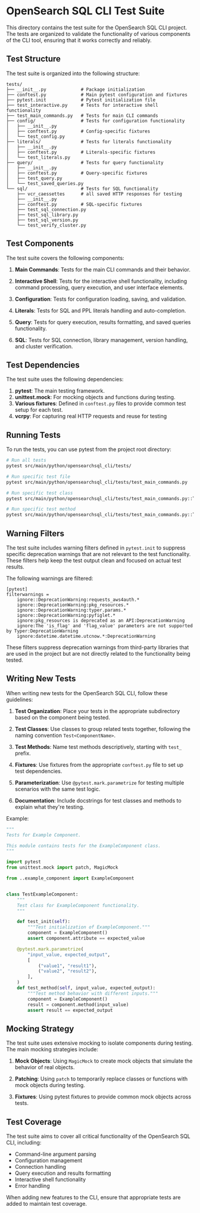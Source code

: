 # OpenSearch SQL CLI Test Suite

This directory contains the test suite for the OpenSearch SQL CLI project. The tests are organized to validate the functionality of various components of the CLI tool, ensuring that it works correctly and reliably.

## Test Structure

The test suite is organized into the following structure:

```
tests/
├── __init__.py             # Package initialization
├── conftest.py             # Main pytest configuration and fixtures
├── pytest.init             # Pytest initialization file
├── test_interactive.py     # Tests for interactive shell functionality
├── test_main_commands.py   # Tests for main CLI commands
├── config/                 # Tests for configuration functionality
│   ├── __init__.py
│   ├── conftest.py         # Config-specific fixtures
│   └── test_config.py
├── literals/               # Tests for literals functionality
│   ├── __init__.py
│   ├── conftest.py         # Literals-specific fixtures
│   └── test_literals.py
├── query/                  # Tests for query functionality
│   ├── __init__.py
│   ├── conftest.py         # Query-specific fixtures
│   ├── test_query.py
│   └── test_saved_queries.py
└── sql/                    # Tests for SQL functionality
    ├── vcr_caessettes      # all saved HTTP responses for testing
    ├── __init__.py
    ├── conftest.py         # SQL-specific fixtures
    ├── test_sql_connection.py
    ├── test_sql_library.py
    ├── test_sql_version.py
    └── test_verify_cluster.py
```

## Test Components

The test suite covers the following components:

1. **Main Commands**: Tests for the main CLI commands and their behavior.

2. **Interactive Shell**: Tests for the interactive shell functionality, including command processing, query execution, and user interface elements.

3. **Configuration**: Tests for configuration loading, saving, and validation.

4. **Literals**: Tests for SQL and PPL literals handling and auto-completion.

5. **Query**: Tests for query execution, results formatting, and saved queries functionality.

6. **SQL**: Tests for SQL connection, library management, version handling, and cluster verification.

## Test Dependencies

The test suite uses the following dependencies:

1. **pytest**: The main testing framework.
2. **unittest.mock**: For mocking objects and functions during testing.
3. **Various fixtures**: Defined in `conftest.py` files to provide common test setup for each test.
4. **vcrpy**: For capturing real HTTP requests and reuse for testing

## Running Tests

To run the tests, you can use pytest from the project root directory:

```bash
# Run all tests
pytest src/main/python/opensearchsql_cli/tests/

# Run specific test file
pytest src/main/python/opensearchsql_cli/tests/test_main_commands.py

# Run specific test class
pytest src/main/python/opensearchsql_cli/tests/test_main_commands.py::TestCommands

# Run specific test method
pytest src/main/python/opensearchsql_cli/tests/test_main_commands.py::TestCommands::test_endpoint_command
```

## Warning Filters

The test suite includes warning filters defined in `pytest.init` to suppress specific deprecation warnings that are not relevant to the test functionality. These filters help keep the test output clean and focused on actual test results.

The following warnings are filtered:

```
[pytest]
filterwarnings =
    ignore::DeprecationWarning:requests_aws4auth.*
    ignore::DeprecationWarning:pkg_resources.*
    ignore::DeprecationWarning:typer.params.*
    ignore::DeprecationWarning:pyfiglet.*
    ignore:pkg_resources is deprecated as an API:DeprecationWarning
    ignore:The 'is_flag' and 'flag_value' parameters are not supported by Typer:DeprecationWarning
    ignore:datetime.datetime.utcnow.*:DeprecationWarning
```

These filters suppress deprecation warnings from third-party libraries that are used in the project but are not directly related to the functionality being tested.

## Writing New Tests

When writing new tests for the OpenSearch SQL CLI, follow these guidelines:

1. **Test Organization**: Place your tests in the appropriate subdirectory based on the component being tested.

2. **Test Classes**: Use classes to group related tests together, following the naming convention `Test<ComponentName>`.

3. **Test Methods**: Name test methods descriptively, starting with `test_` prefix.

4. **Fixtures**: Use fixtures from the appropriate `conftest.py` file to set up test dependencies.

5. **Parameterization**: Use `@pytest.mark.parametrize` for testing multiple scenarios with the same test logic.

6. **Documentation**: Include docstrings for test classes and methods to explain what they're testing.

Example:

```python
"""
Tests for Example Component.

This module contains tests for the ExampleComponent class.
"""

import pytest
from unittest.mock import patch, MagicMock

from ..example_component import ExampleComponent


class TestExampleComponent:
    """
    Test class for ExampleComponent functionality.
    """

    def test_init(self):
        """Test initialization of ExampleComponent."""
        component = ExampleComponent()
        assert component.attribute == expected_value

    @pytest.mark.parametrize(
        "input_value, expected_output",
        [
            ("value1", "result1"),
            ("value2", "result2"),
        ],
    )
    def test_method(self, input_value, expected_output):
        """Test method behavior with different inputs."""
        component = ExampleComponent()
        result = component.method(input_value)
        assert result == expected_output
```

## Mocking Strategy

The test suite uses extensive mocking to isolate components during testing. The main mocking strategies include:

1. **Mock Objects**: Using `MagicMock` to create mock objects that simulate the behavior of real objects.

2. **Patching**: Using `patch` to temporarily replace classes or functions with mock objects during testing.

3. **Fixtures**: Using pytest fixtures to provide common mock objects across tests.

## Test Coverage

The test suite aims to cover all critical functionality of the OpenSearch SQL CLI, including:

- Command-line argument parsing
- Configuration management
- Connection handling
- Query execution and results formatting
- Interactive shell functionality
- Error handling

When adding new features to the CLI, ensure that appropriate tests are added to maintain test coverage.
